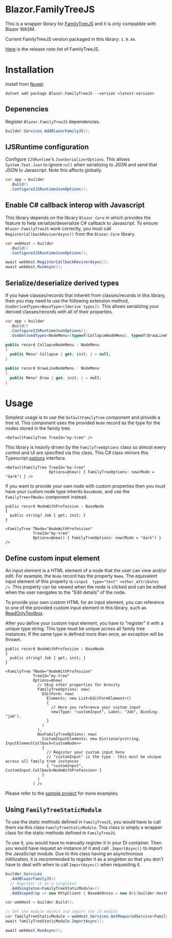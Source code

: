 # Blazor.FamilyTreeJS

This is a wrapper library for [FamilyTreeJS](https://balkan.app/FamilyTreeJS)
and it is only compatible with Blazor WASM.

Current FamilyTreeJS version packaged in this library: `1.9.44`.

[Here](https://familytreejs.balkan.app/JS/List) is the release note list of FamilyTreeJS.

# Installation
Install from [Nuget](https://www.nuget.org/packages/Blazor.FamilyTreeJS).
```
dotnet add package Blazor.FamilyTreeJS --version <latest-version>
```

## Depenencies
Register `Blazor.FamilyTreeJS` dependencies.
```cs
builder.Services.AddBlazorFamilyJS();
```

## IJSRuntime configuration
Configure `IJSRuntime`'s `JsonSerializerOptions`. This allows `System.Text.Json` to ignore `null` when
serializing to JSON and send that JSON to Javascript. Note this affects globally.
```cs
var app = builder
  .Build()
  .ConfigureIJSRuntimeJsonOptions();
```

## Enable C# callback interop with Javascript
This library depends on the library `Blazor.Core` in which provides the feature to help
serialize/deserialize C# callback to Javascript. To ensure `Blazor.FamilyTreeJS` work
correctly, you must call `RegisterCallbackReviverAsync()` from the `Blazor.Core` library.
```cs
var webHost = builder
  .Build()
  .ConfigureIJSRuntimeJsonOptions();

await webHost.RegisterCallbackReviverAsync();
await webHost.RunAsync();
```

## Serialize/deserialize derived types
If you have classes/records that inhereit from classes/records in this library, then you may
need to use the following extension method, `UseDerivedTypes<BaseType>([derive types])`.
This allows serializing your derived classes/records with all of their properties.
```cs
var app = builder
  .Build()
  .ConfigureIJSRuntimeJsonOptions();
  .UseDerivedTypes<NodeMenu>(typeof(CollapseNodeMenu), typeof(DrawLineNodeMenu));

public record CollapseNodeMenu : NodeMenu
{
  public Menu? Collapse { get; init; } = null;
}

public record DrawLineNodeMenu : NodeMenu
{
  public Menu? Draw { get; init; } = null;
}
```

# Usage
Simplest usage is to use the `DefaultFamilyTree` component and provide a tree id.
This component uses the provided `Node` record as the type for the nodes stored in
the family tree.
```razor
<DefaultFamilyTree TreeId="my-tree" />
```

This library is heavily driven by the `FamilyTreeOptions` class so almost
every control and UI are specified via this class. This C# class mirrors this
Typescript [options](https://balkan.app/FamilyTreeJS/API/interfaces/FamilyTree.options) interface.
```razor
<DefaultFamilyTree TreeId="my-tree"
                   Options=@new() { FamilyTreeOptions: new(Mode = "dark") } />
```

If you want to provide your own node with custom properties then you must have
your custom node type inherits `BaseNode`, and use the `FamilyTree<TNode>` component instead.
```razor
public record NodeWithProfession : BaseNode
{
  public string? Job { get; init; }
}

<FamilyTree TNode="NodeWithProfession"
            TreeId="my-tree"
            Options=@new() { FamilyTreeOptions: new(Mode = "dark") } />
```

## Define custom input element
An input element is a HTML element of a node that the user can view and/or edit. For example, the `Node` record has the property `Name`. The equivalent input element of
this property is `<input  type="text" <other_attributes />`. This property can be viewed
when the node is clicked and can be edited when the user navigates to the "Edit details"
of the node.

To provide your own custom HTML for an input element, you can reference to one of the
provided custom input element in this library, such as
[ReadOnlyTextbox](https://github.com/pandabytes/blazor-family-tree/blob/master/src/Components/Interop/Elements/ReadOnlyTextBox.cs).

After you define your custom input element, you have to "register" it with a unique type string. This type
must be unique across all family tree instances. If the same type is defined more than once, an
exception will be thrown.
```razor
public record NodeWithProfession : BaseNode
{
  public string? Job { get; init; }
}

<FamilyTree TNode="NodeWithProfession"
            TreeId="my-tree"
            Options=@new(
              // Skip other properties for brevity
              FamilyTreeOptions: new(
                EditForm: new(
                  Elements: new List<EditFormElement>()
                  {
                    // Here you reference your custom input
                    new(Type: "customInput", Label: "Job", Binding: "job"),
                  }
                )
              ),
              NonFamilyTreeOptions: new(
                CustomInputElements: new Dictionary<string, InputElementCallback<CustomNode>>
                {
                  // Register your custom input here
                  // "customInput" is the type - this must be unique across all family tree instances
                  { "customInput", CustomInput.Callback<NodeWithProfession> }
                }
              )
            ) />
```

Please refer to the [sample project](https://github.com/pandabytes/blazor-family-tree/tree/master/samples/Blazor.FamilyTreeJS.Sample/Pages)
for more examples.

## Using `FamilyTreeStaticModule`
To use the static methods defined in `FamilyTreeJS`, you would have to call them via this class
`FamilyTreeStaticModule`. This class is simply a wrapper class for the static methods defined
in `FamilyTreeJS`. 

To use it, you would have to manually register it in your DI container. Then you would have request
an instance of it and call `.ImportAsync()` to import the JavaScript module. Due to this class having
an asynchronous initilization, it is recommended to regsiter it as a singleton so that you don't
have to deal with when to call `ImportAsync()` when requesting it.
```cs
builder.Services
  .AddBlazorFamilyJS()
  // Register it as a singleton
  .AddSingleton<FamilyTreeStaticModule>()
  .AddScoped(sp => new HttpClient { BaseAddress = new Uri(builder.HostEnvironment.BaseAddress) });

var webHost = builder.Build();

// Get the module object and import the JS module
var familyTreeStaticModule = webHost.Services.GetRequiredService<FamilyTreeStaticModule>();
await familyTreeStaticModule.ImportAsync();

await webHost.RunAsync();
```